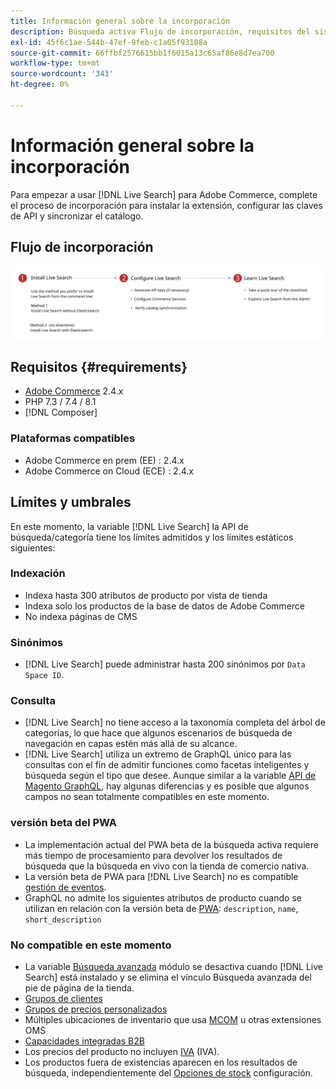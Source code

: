 ```yaml
---
title: Información general sobre la incorporación
description: Búsqueda activa Flujo de incorporación, requisitos del sistema, límites y limitaciones
exl-id: 45f6c1ae-544b-47ef-9feb-c1a05f93108a
source-git-commit: 66ffbf2576615bb1f6015a13c65af86e8d7ea700
workflow-type: tm+mt
source-wordcount: '343'
ht-degree: 0%

---
```


# Información general sobre la incorporación

Para empezar a usar [!DNL Live Search] para Adobe Commerce, complete el proceso de incorporación para instalar la extensión, configurar las claves de API y sincronizar el catálogo.

## Flujo de incorporación

![[!DNL Live Search] diagrama de incorporación](assets/onboarding-flow.svg)

## Requisitos {#requirements}

* [Adobe Commerce](https://magento.com/products/magento-commerce) 2.4.x
* PHP 7.3 / 7.4 / 8.1
* [!DNL Composer]

### Plataformas compatibles

* Adobe Commerce en prem (EE) : 2.4.x
* Adobe Commerce on Cloud (ECE) : 2.4.x

## Límites y umbrales

En este momento, la variable [!DNL Live Search] la API de búsqueda/categoría tiene los límites admitidos y los límites estáticos siguientes:

### Indexación

* Indexa hasta 300 atributos de producto por vista de tienda
* Indexa solo los productos de la base de datos de Adobe Commerce
* No indexa páginas de CMS

### Sinónimos

* [!DNL Live Search] puede administrar hasta 200 sinónimos por `Data Space ID`.

### Consulta

* [!DNL Live Search] no tiene acceso a la taxonomía completa del árbol de categorías, lo que hace que algunos escenarios de búsqueda de navegación en capas estén más allá de su alcance.
* [!DNL Live Search] utiliza un extremo de GraphQL único para las consultas con el fin de admitir funciones como facetas inteligentes y búsqueda según el tipo que desee. Aunque similar a la variable [API de Magento GraphQL](https://devdocs.magento.com/guides/v2.4/graphql), hay algunas diferencias y es posible que algunos campos no sean totalmente compatibles en este momento.

### versión beta del PWA

* La implementación actual del PWA beta de la búsqueda activa requiere más tiempo de procesamiento para devolver los resultados de búsqueda que la búsqueda en vivo con la tienda de comercio nativa.
* La versión beta de PWA para [!DNL Live Search] no es compatible [gestión de eventos](https://devdocs.magento.com/shared-services/storefront-events-sdk.html).
* GraphQL no admite los siguientes atributos de producto cuando se utilizan en relación con la versión beta de [PWA](https://developer.adobe.com/commerce/pwa-studio/): `description`, `name`, `short_description`

### No compatible en este momento

* La variable [Búsqueda avanzada](https://docs.magento.com/user-guide/catalog/search-advanced.html) módulo se desactiva cuando [!DNL Live Search] está instalado y se elimina el vínculo Búsqueda avanzada del pie de página de la tienda.
* [Grupos de clientes](https://docs.magento.com/user-guide/customers/customer-groups.html)
* [Grupos de precios personalizados](https://docs.magento.com/user-guide/catalog/product-price-group.html)
* Múltiples ubicaciones de inventario que usa [MCOM](https://docs.magento.com/user-guide/mcom.html) u otras extensiones OMS
* [Capacidades integradas B2B](https://business.adobe.com/products/magento/b2b-ecommerce.html)
* Los precios del producto no incluyen [IVA](https://docs.magento.com/user-guide/tax/vat.html) (IVA).
* Los productos fuera de existencias aparecen en los resultados de búsqueda, independientemente del [Opciones de stock](https://docs.magento.com/user-guide/catalog/inventory-options-global.html) configuración.
